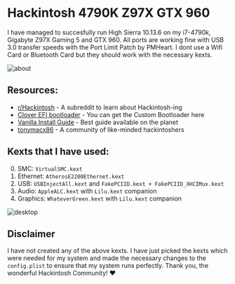# Hackintosh 4790K Z97X GTX 960

I have managed to succesfully run High Sierra 10.13.6 on my i7-4790k, Gigabyte Z97X Gaming 5 and GTX 960. All ports are working fine with USB 3.0 transfer speeds with the Port Limit Patch by PMHeart. I dont use a Wifi Card or Bluetooth Card but they should work with the necessary kexts.

![about](https://github.com/amogh-w/Hackintosh-4790K-Z97X-GTX-960/blob/master/screenshots/about.png?raw=true)

## Resources:

* [r/Hackintosh](https://www.reddit.com/r/hackintosh/) - A subreddit to learn about Hackintosh-ing
* [Clover EFI bootloader](https://sourceforge.net/projects/cloverefiboot/) - You can get the Custom Bootloader here
* [Vanilla Install Guide](https://hackintosh.gitbook.io/-r-hackintosh-vanilla-desktop-guide/) - Best guide available on the planet
* [tonymacx86](https://www.tonymacx86.com/) - A community of like-minded hackintoshers

## Kexts that I have used:

0. SMC: `VirtualSMC.kext`
1. Ethernet: `AtherosE2200Ethernet.kext`
2. USB: `USBInjectAll.kext` and `FakePCIID.kext + FakePCIID_XHCIMux.kext`
3. Audio: `AppleALC.kext` with `Lilu.kext` companion
4. Graphics: `WhateverGreen.kext` with `Lilu.kext` companion

![desktop](https://github.com/amogh-w/Hackintosh-4790K-Z97X-GTX-960/blob/master/screenshots/desktop.png?raw=true)

## Disclaimer

I have not created any of the above kexts. I have just picked the kexts which were needed for my system and made the necessary changes to the `config.plist` to ensure that my system runs perfectly. Thank you, the wonderful Hackintosh Community! ❤️